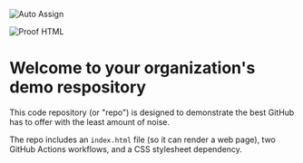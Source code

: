 ![Auto Assign](https://github.com/opEarth/demo-repository/actions/workflows/auto-assign.yml/badge.svg)

![Proof HTML](https://github.com/opEarth/demo-repository/actions/workflows/proof-html.yml/badge.svg)

# Welcome to your organization's demo respository
This code repository (or "repo") is designed to demonstrate the best GitHub has to offer with the least amount of noise.

The repo includes an `index.html` file (so it can render a web page), two GitHub Actions workflows, and a CSS stylesheet dependency.
